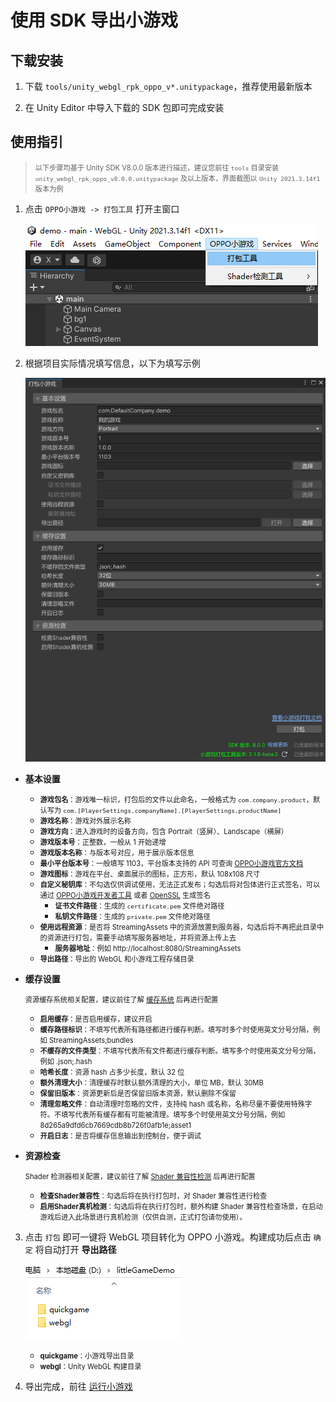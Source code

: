 # 使用 SDK 导出小游戏

## 下载安装

1. 下载 `tools/unity_webgl_rpk_oppo_v*.unitypackage`，推荐使用最新版本

2. 在 Unity Editor 中导入下载的 SDK 包即可完成安装


## 使用指引

> <span style="font-size:0.8em">以下步骤均基于 Unity SDK V8.0.0 版本进行描述，建议您前往 `tools` 目录安装 `unity_webgl_rpk_oppo_v8.0.0.unitypackage` 及以上版本，界面截图以 `Unity 2021.3.14f1` 版本为例 </span>

1. 点击 `OPPO小游戏 -> 打包工具` 打开主窗口

    ![入口](image/BuildToolEntry.png)

2. 根据项目实际情况填写信息，以下为填写示例

    ![主面板](image/BuildToolMain.png)
- **基本设置**
    - <span style="font-size:0.8em">**游戏包名**：游戏唯一标识，打包后的文件以此命名，一般格式为 `com.company.product`，默认写为 `com.[PlayerSettings.companyName].[PlayerSettings.productName]`</span>
    - <span style="font-size:0.8em">**游戏名称**：游戏对外展示名称</span>
    - <span style="font-size:0.8em">**游戏方向**：进入游戏时的设备方向，包含 Portrait（竖屏）、Landscape（横屏）</span>
    - <span style="font-size:0.8em">**游戏版本号**：正整数，一般从 1 开始递增</span>
    - <span style="font-size:0.8em">**游戏版本名称**：与版本号对应，用于展示版本信息</span>
    - <span style="font-size:0.8em">**最小平台版本号**：一般填写 1103，平台版本支持的 API 可查询 [OPPO小游戏官方文档](https://ie-activity-cn.heytapimage.com/static/minigame/CN/docs/index.html#/)</span>
    - <span style="font-size:0.8em">**游戏图标**：游戏在平台、桌面展示的图标，正方形，默认 108x108 尺寸</span>
    - <span style="font-size:0.8em">**自定义秘钥库**：不勾选仅供调试使用，无法正式发布；勾选后将对包体进行正式签名，可以通过 [OPPO小游戏开发者工具](https://ie-activity-cn.heytapimage.com/static/minigame/CN/docs/index.html#/develop/games/ide?id=_5%e3%80%81%e7%94%9f%e6%88%90%e6%b8%b8%e6%88%8f%e7%ad%be%e5%90%8d) 或者 [OpenSSL](https://ie-activity-cn.heytapimage.com/static/minigame/CN/docs/index.html#/develop/games/quickgame?id=_53-%e5%85%b6%e4%bb%96%e7%94%9f%e6%88%90-release-%e7%ad%be%e5%90%8d%e6%96%b9%e5%bc%8f) 生成签名</span>
        - <span style="font-size:0.8em">**证书文件路径**：生成的 `certificate.pem` 文件绝对路径</span>
        - <span style="font-size:0.8em">**私钥文件路径**：生成的 `private.pem` 文件绝对路径</span>
    - <span style="font-size:0.8em">**使用远程资源**：是否将 StreamingAssets 中的资源放置到服务器，勾选后将不再把此目录中的资源进行打包，需要手动填写服务器地址，并将资源上传上去</span>
        - <span style="font-size:0.8em">**服务器地址**：例如 http://localhost:8080/StreamingAssets</span>
    - <span style="font-size:0.8em">**导出路径**：导出的 WebGL 和小游戏工程存储目录</span>
- **缓存设置**

    <span style="font-size:0.8em">资源缓存系统相关配置，建议前往了解 [缓存系统](AssetCache.md) 后再进行配置</span>
    - <span style="font-size:0.8em">**启用缓存**：是否启用缓存，建议开启</span>
    - <span style="font-size:0.8em">**缓存路径标识**：不填写代表所有路径都进行缓存判断。填写时多个时使用英文分号分隔，例如 StreamingAssets;bundles</span>
    - <span style="font-size:0.8em">**不缓存的文件类型**：不填写代表所有文件都进行缓存判断。填写多个时使用英文分号分隔，例如 .json;.hash</span>
    - <span style="font-size:0.8em">**哈希长度**：资源 hash 占多少长度，默认 32 位</span>
    - <span style="font-size:0.8em">**额外清理大小**：清理缓存时默认额外清理的大小，单位 MB，默认 30MB</span>
    - <span style="font-size:0.8em">**保留旧版本**：资源更新后是否保留旧版本资源，默认删除不保留</span>
    - <span style="font-size:0.8em">**清理忽略文件**：自动清理时忽略的文件，支持纯 hash 或名称，名称尽量不要使用特殊字符。不填写代表所有缓存都有可能被清理。填写多个时使用英文分号分隔，例如 8d265a9dfd6cb7669cdb8b726f0afb1e;asset1</span>
    - <span style="font-size:0.8em">**开启日志**：是否将缓存信息输出到控制台，便于调试</span>
- **资源检查**
    
    <span style="font-size:0.8em">Shader 检测器相关配置，建议前往了解 [Shader 兼容性检测](ShaderCompatibilityDetect.md) 后再进行配置</span>
    - <span style="font-size:0.8em">**检查Shader兼容性**：勾选后将在执行打包时，对 Shader 兼容性进行检查</span>
    - <span style="font-size:0.8em">**启用Shader真机检测**：勾选后将在执行打包时，额外构建 Shader 兼容性检查场景，在启动游戏后进入此场景进行真机检测（仅供自测，正式打包请勿使用）。</span>

3. 点击 `打包` 即可一键将 WebGL 项目转化为 OPPO 小游戏。构建成功后点击 `确定` 将自动打开 **导出路径**

    ![导出目录](image/OutputDirectory.png)

    - <span style="font-size:0.8em">**quickgame**：小游戏导出目录</span>
    - <span style="font-size:0.8em">**webgl**：Unity WebGL 构建目录</span>

4. 导出完成，前往 [运行小游戏](RunQuickGame.md)